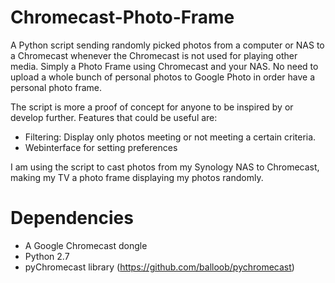 # Chromecast-Photo-Frame
A Python script sending randomly picked photos from a computer or NAS to a Chromecast whenever the Chromecast is not used for playing other media. Simply a Photo Frame using Chromecast and your NAS. No need to upload a whole bunch of personal photos to Google Photo in order have a personal photo frame.

The script is more a proof of concept for anyone to be inspired by or develop further. Features that could be useful are:
- Filtering: Display only photos meeting or not meeting a certain criteria.
- Webinterface for setting preferences

I am using the script to cast photos from my Synology NAS to Chromecast, making my TV a photo frame displaying my photos randomly.

# Dependencies
- A Google Chromecast dongle
- Python 2.7
- pyChromecast library (https://github.com/balloob/pychromecast)
